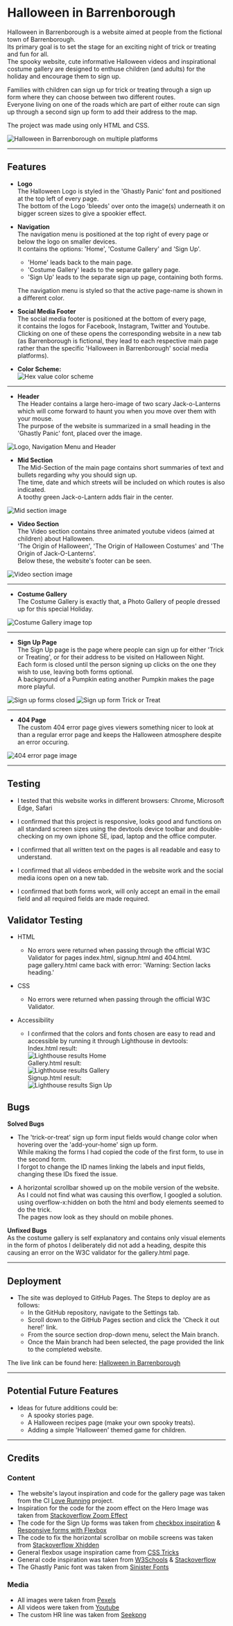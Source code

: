# Halloween in Barrenborough

Halloween in Barrenborough is a website aimed at people from the fictional town of Barrenborough.  
Its primary goal is to set the stage for an exciting night of trick or treating and fun for all.  
The spooky website, cute informative Halloween videos and inspirational costume gallery are designed to enthuse children (and adults) for the holiday and encourage them to sign up.  

Families with children can sign up for trick or treating through a sign up form where they can choose between two different routes.  
Everyone living on one of the roads which are part of either route can sign up through a second sign up form to add their address to the map.  

The project was made using only HTML and CSS.  

![Halloween in Barrenborough on multiple platforms](assets/readme_images/responsive.jpg)  

---

## Features

* **Logo**  
The Halloween Logo is styled in the 'Ghastly Panic' font and positioned at the top left of every page.  
The bottom of the Logo 'bleeds' over onto the image(s) underneath it on bigger screen sizes to give a spookier effect.

* **Navigation**  
The navigation menu is positioned at the top right of every page or below the logo on smaller devices.  
It contains the options: 'Home', 'Costume Gallery' and 'Sign Up'.
    * 'Home' leads back to the main page.  
    * 'Costume Gallery' leads to the separate gallery page.  
    * 'Sign Up' leads to the separate sign up page, containing both forms.  

    The navigation menu is styled so that the active page-name is shown in a different color.  
     

* **Social Media Footer**  
The social media footer is positioned at the bottom of every page,  
it contains the logos for Facebook, Instagram, Twitter and Youtube.  
Clicking on one of these opens the corresponding website in a new tab (as Barrenborough is fictional, they lead to each respective main page rather than the specific 'Halloween in Barrenborough' social media platforms).  

* **Color Scheme:**  
![Hex value color scheme](assets/readme_images/colors.jpg)

---  

* **Header**  
The Header contains a large hero-image of two scary Jack-o-Lanterns which will come forward to haunt you when you move over them with your mouse.  
The purpose of the website is summarized in a small heading in the 'Ghastly Panic' font, placed over the image.  

![Logo, Navigation Menu and Header](assets/readme_images/header.jpg)  

* **Mid Section**  
The Mid-Section of the main page contains short summaries of text and bullets regarding why you should sign up.  
The time, date and which streets will be included on which routes is also indicated.  
A toothy green Jack-o-Lantern adds flair in the center.  

![Mid section image](assets/readme_images/mid-section.jpg)  

* **Video Section**  
The Video section contains three animated youtube videos (aimed at children) about Halloween.  
'The Origin of Halloween', 'The Origin of Halloween Costumes' and 'The Origin of Jack-O-Lanterns'.  
Below these, the website's footer can be seen.  

![Video section image](assets/readme_images/video-section.jpg)  

---  

* **Costume Gallery**  
The Costume Gallery is exactly that, a Photo Gallery of people dressed up for this special Holiday.  

![Costume Gallery image top](assets/readme_images/gallery.jpg)  

---  

* **Sign Up Page**  
The Sign Up page is the page where people can sign up for either 'Trick or Treating', or for their address to be visited on Halloween Night.  
Each form is closed until the person signing up clicks on the one they wish to use,  leaving both forms optional.  
A background of a Pumpkin eating another Pumpkin makes the page more playful.  

![Sign up forms closed](assets/readme_images/signup_closed.jpg) 
![Sign up form Trick or Treat](assets/readme_images/signup_open.jpg)   

---  

* **404 Page**  
The custom 404 error page gives viewers something nicer to look at than a regular error page and keeps the Halloween atmosphere despite an error occuring.  

![404 error page image](assets/readme_images/404.jpg)  

---  

## Testing  

* I tested that this website works in different browsers: Chrome, Microsoft Edge, Safari  

* I confirmed that this project is responsive, looks good and functions on all standard screen sizes using the devtools device toolbar and double-checking on my own iphone SE, ipad, laptop and the office computer.  

* I confirmed that all written text on the pages is all readable and easy to understand.  

* I confirmed that all videos embedded in the website work and the social media icons open on a new tab.

* I confirmed that both forms work, will only accept an email in the email field and all required fields are made required.  

## Validator Testing  

* HTML  
  * No errors were returned when passing through the official W3C Validator for pages index.html, signup.html and 404.html.  
   page gallery.html came back with error: 'Warning: Section lacks heading.'    

* CSS
  * No errors were returned when passing through the official W3C Validator.    

 * Accessibility
   * I confirmed that the colors and fonts chosen are easy to read and accessible by running it through Lighthouse in devtools:  
Index.html result:  
![Lighthouse results Home](assets/readme_images/lighthouse_index.jpg)  
Gallery.html result:  
![Lighthouse results Gallery](assets/readme_images/lighthouse_gallery.jpg)  
Signup.html result:  
![Lighthouse results Sign Up](assets/readme_images/lighthouse_signup.jpg)    

## Bugs  

**Solved Bugs**  

* The 'trick-or-treat' sign up form input fields would change color when hovering over the 'add-your-home' sign up form.  
While making the forms I had copied the code of the first form, to use in the second form.  
I forgot to change the ID names linking the labels and input fields, changing these IDs fixed the issue.  

* A horizontal scrollbar showed up on the mobile version of the website.  
As I could not find what was causing this overflow, I googled a solution.  
using overflow-x:hidden on both the html and body elements seemed to do the trick.  
The pages now look as they should on mobile phones.  

**Unfixed Bugs**  
As the costume gallery is self explanatory and contains only visual elements in the form of photos I deliberately did not add a heading, despite this causing an error on the W3C validator for the gallery.html page.  

---  

## Deployment  

* The site was deployed to GitHub Pages. The Steps to deploy are as follows:
  * In the GitHub repository, navigate to the Settings tab.  
  * Scroll down to the GitHub Pages section and click the 'Check it out here!' link.  
  * From the source section drop-down menu, select the Main branch.  
  * Once the Main branch had been selected, the page provided the link to the completed website.  

The live link can be found here: [Halloween in Barrenborough](https://seamse.github.io/ci-project-one/)  

---  

## Potential Future Features  

* Ideas for future additions could be:
  * A spooky stories page.
  * A Halloween recipes page (make your own spooky treats).
  * Adding a simple 'Halloween' themed game for children.  

---  

## Credits  

### Content  
* The website's layout inspiration and code for the gallery page was taken from the CI [Love Running](https://seamse.github.io/love-running/) project.  
* Inspiration for the code for the zoom effect on the Hero Image was taken from [Stackoverflow Zoom Effect](https://stackoverflow.com/questions/15757036/creating-a-zoom-effect-on-an-image-on-hover-using-css)  
* The code for the Sign Up forms was taken from [checkbox inspiration](https://stackoverflow.com/questions/31411627/hide-an-input-until-a-checkbox-has-been-checked) & [Responsive forms with Flexbox](https://webdesign.tutsplus.com/tutorials/building-responsive-forms-with-flexbox--cms-26767)  
* The code to fix the horizontal scrollbar on mobile screens was taken from [Stackoverflow Xhidden](https://stackoverflow.com/questions/8635799/overflow-xhidden-still-can-scroll)  
* General flexbox usage inspiration came from [CSS Tricks](https://css-tricks.com/snippets/css/a-guide-to-flexbox/)  
* General code inspiration was taken from [W3Schools](https://www.w3schools.com) & [Stackoverflow](https://www.stackoverflow.com)  
* The Ghastly Panic font was taken from [Sinister Fonts](https://www.sinisterfonts.com)  

### Media  
* All images were taken from [Pexels](https://www.pexels.com/)  
* All videos were taken from [Youtube](https://youtube.com/)  
* The custom HR line was taken from [Seekpng](https://www.seekpng.com/ipng/u2w7a9q8q8e6e6a9_halloween-border-png-for-kids-black-borders-halloween/)  












